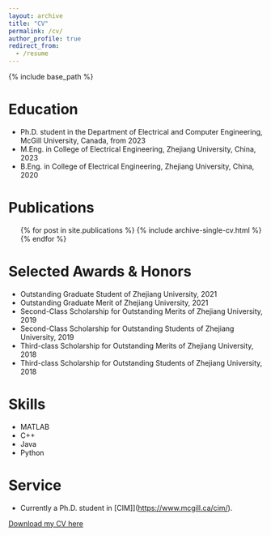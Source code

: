```yaml
---
layout: archive
title: "CV"
permalink: /cv/
author_profile: true
redirect_from:
  - /resume
---
```


{% include base_path %}

Education
======
* Ph.D. student in the Department of Electrical and Computer Engineering, McGill University, Canada, from 2023
* M.Eng. in College of Electrical Engineering, Zhejiang University, China, 2023
* B.Eng. in College of Electrical Engineering, Zhejiang University, China, 2020

<!-- Work experience
======
* Summer 2015: Research Assistant
  * Github University
  * Duties included: Tagging issues
  * Supervisor: Professor Git

* Fall 2015: Research Assistant
  * Github University
  * Duties included: Merging pull requests
  * Supervisor: Professor Hub -->


Publications
======
  <ul>{% for post in site.publications %}
    {% include archive-single-cv.html %}
  {% endfor %}</ul>
  
<!-- Talks
======
  <ul>{% for post in site.talks %}
    {% include archive-single-talk-cv.html %}
  {% endfor %}</ul>
  
Teaching
======
  <ul>{% for post in site.teaching %}
    {% include archive-single-cv.html %}
  {% endfor %}</ul> -->
  
Selected Awards & Honors
======
* Outstanding Graduate Student of Zhejiang University, 2021
*	Outstanding Graduate Merit of Zhejiang University, 2021
*	Second-Class Scholarship for Outstanding Merits of Zhejiang University, 2019
*	Second-Class Scholarship for Outstanding Students of Zhejiang University, 2019
*	Third-class Scholarship for Outstanding Merits of Zhejiang University, 2018
*	Third-class Scholarship for Outstanding Students of Zhejiang University, 2018
  
Skills
======
* MATLAB
* C++
* Java
* Python

Service
======
* Currently a Ph.D. student in [CIM]](https://www.mcgill.ca/cim/).

<a href='http://tedtaozhang.github.io/files/CV.pdf'>Download my CV here</a>
